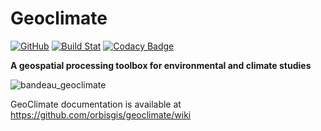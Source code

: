 # Geoclimate

[![GitHub](https://img.shields.io/github/license/orbisgis/h2gis.svg)](https://github.com/orbisgis/geoclimate/blob/master/LICENSE.md) 
[![Build Stat](https://img.shields.io/jenkins/s/http/jenkins.orbisgis.org/job/geoclimate.svg)](http://jenkins.orbisgis.org/job/geoclimate) 
[![Codacy Badge](https://img.shields.io/codacy/grade/93899ea0675d43a2a3787ce5dd3c5595.svg)](https://www.codacy.com/app/orbisgis/geoclimate?utm_source=github.com&amp;utm_medium=referral&amp;utm_content=orbisgis/geoclimate&amp;utm_campaign=Badge_Grade) 

 **A geospatial processing toolbox for environmental and climate studies** 
 
![bandeau_geoclimate](./resources/images/readme/bandeau_geoclimate.png)


GeoClimate documentation is available at https://github.com/orbisgis/geoclimate/wiki
